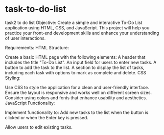 # task-to-do-list
task2 to do list
Objective:
Create a simple and interactive To-Do List application using HTML, CSS, and JavaScript. This project will help you practice your front-end development skills and enhance your understanding of user interactions.

Requirements:
HTML Structure:

Create a basic HTML page with the following elements:
A header that includes the title "To-Do List".
An input field for users to enter new tasks.
A button to add the task to the list.
A section to display the list of tasks, including each task with options to mark as complete and delete.
CSS Styling:

Use CSS to style the application for a clean and user-friendly interface.
Ensure the layout is responsive and works well on different screen sizes.
Consider using colors and fonts that enhance usability and aesthetics.
JavaScript Functionality:

Implement functionality to:
Add new tasks to the list when the button is clicked or when the Enter key is pressed.

Allow users to edit existing tasks.
